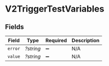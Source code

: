 # V2TriggerTestVariables


## Fields

| Field              | Type               | Required           | Description        |
| ------------------ | ------------------ | ------------------ | ------------------ |
| `error`            | *?string*          | :heavy_minus_sign: | N/A                |
| `value`            | *?string*          | :heavy_minus_sign: | N/A                |